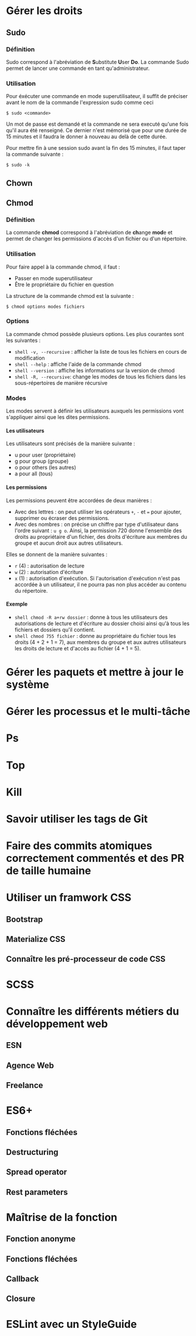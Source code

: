 # Gérer les droits

## Sudo

### Définition

Sudo correspond à l'abréviation de **S**ubstitute **U**ser **Do**.
La commande Sudo permet de lancer une commande en tant qu'administrateur.

### Utilisation 

Pour éxécuter une commande en mode superutilisateur, il suffit de préciser avant le nom de la commande l'expression sudo comme ceci

```shell
$ sudo <commande>
```

Un mot de passe est demandé et la commande ne sera executé qu'une fois qu'il aura été renseigné. Ce dernier n'est mémorisé que pour une durée de 15 minutes et il faudra le donner à nouveau au delà de cette durée.

Pour mettre fin à une session sudo avant la fin des 15 minutes, il faut taper la commande suivante :

```shell
$ sudo -k
```

## Chown



## Chmod

### Définition

La commande **chmod** correspond à l'abréviation de **ch**ange **mod**e et permet de changer les permissions d'accès d'un fichier ou d'un répertoire.

### Utilisation

Pour faire appel à la commande chmod, il faut : 

* Passer en mode superutilisateur
* Être le propriétaire du fichier en question

La structure de la commande chmod est la suivante : 

```shell
$ chmod options modes fichiers
```

### Options

La commande chmod possède plusieurs options. Les plus courantes sont les suivantes : 

* ```shell -v, --recursive``` : afficher la liste de tous les fichiers en cours de modification
* ```shell --help``` : affiche l'aide de la commande chmod
* ```shell --version``` : affiche les informations sur la version de chmod
* ```shell -R, --recursive```: change les modes de tous les fichiers dans les sous-répertoires de manière récursive

### Modes

Les modes servent à définir les utilisateurs auxquels les permissions vont s'appliquer ainsi que les dites permissions.

#### Les utilisateurs

Les utilisateurs sont précisés de la manière suivante : 

* u pour user (propriétaire)
* g pour group (groupe)
* o pour others (les autres)
* a pour all (tous)

#### Les permissions

Les permissions peuvent être accordées de deux manières : 

* Avec des lettres : on peut utiliser les opérateurs ```+```, ```-``` et ```=``` pour ajouter, supprimer ou écraser des permissions.
* Avec des nombres : on précise un chiffre par type d'utilisateur dans l'ordre suivant : ```u g o```. Ainsi, la permission 720 donne l'ensemble des droits au propriétaire d'un fichier, des droits d'écriture aux membres du groupe et aucun droit aux autres utilisateurs.

Elles se donnent de la manière suivantes : 

* ```r``` (4) : autorisation de lecture
* ```w``` (2) : autorisation d'écriture
* ```x``` (1) : autorisation d'exécution. Si l'autorisation d'exécution n'est pas accordée à un utilisateur, il ne pourra pas non plus accéder au contenu du répertoire.

#### Exemple

* ```shell chmod -R a+rw dossier``` : donne à tous les utilisateurs des autorisations de lecture et d'écriture au dossier choisi ainsi qu'à tous les fichiers et dossiers qu'il contient.
* ```shell chmod 755 fichier``` : donne au propriétaire du fichier tous les droits (4 + 2 + 1 = 7), aux membres du groupe et aux autres utilisateurs les droits de lecture et d'accès au fichier (4 + 1 = 5).

# Gérer les paquets et mettre à jour le système

# Gérer les processus et le multi-tâche

# Ps

# Top

# Kill

# Savoir utiliser les tags de Git

# Faire des commits atomiques correctement commentés et des PR de taille humaine

# Utiliser un framwork CSS

## Bootstrap

## Materialize CSS

## Connaître les pré-processeur de code CSS

# SCSS

# Connaître les différents métiers du développement web

## ESN

## Agence Web

## Freelance

# ES6+

## Fonctions fléchées

## Destructuring

## Spread operator

## Rest parameters

# Maîtrise de la fonction

## Fonction anonyme

## Fonctions fléchées

## Callback

## Closure

# ESLint avec un StyleGuide

